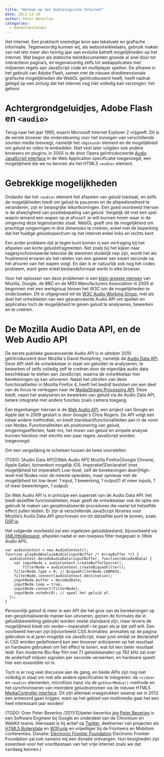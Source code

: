 ```yaml
---
title: "Welkom op het Audiologische Internet"
date: 2011-12-19
author: Peter Beverloo
categories: 
  - Adventskalender
---
```

Het internet. Een praktisch oneindige bron aan tekstuele en grafische informatie. Tegenwoordig kunnen wij, als webontwikkelaars, gebruik maken van net iets meer dan twintig jaar aan evolutie betreft mogelijkheden op het internet. Wat begon als statische tekstdocumenten groeide al snel door tot interactieve pagina’s, en tegenwoordig zelfs tot webapplicaties met miljoenen regels aan JavaScript code en multiplayer spellen. De afname in het gebruik van Adobe Flash, samen met de nieuwe driedimensionale grafische mogelijkheden die WebGL geïntroduceerd heeft, heeft nadruk gelegd op een zintuig dat het internet nog niet volledig kan verzorgen: het gehoor.

# Achtergrondgeluidjes, Adobe Flash en `<audio>`

Terug naar het jaar 1995, waarin Microsoft Internet Explorer 2 vrijgeeft. Dit is de eerste browser die ondersteuning voor het invoegen van verschillende soorten media toevoegt, namelijk het `<bgsound>` element en de mogelijkheid om geluid en video te embedden. Niet veel later volgden ook andere browsers en plugins; in 2005 is de door Opera geïntroduceerde [Audio JavaScript interface](http://www.whatwg.org/specs/web-apps/2005-09-01/#sound) in de Web Application specificatie toegevoegd, een mogelijkheid die we nu kennen als het HTML5 `<audio>` element.

# Gebrekkige mogelijkheden

Ondanks dat het `<audio>` element het afspelen van geluid toestaat, en zelfs de mogelijkheden biedt om geluid te pauzeren en de afspeelsnelheid te veranderen, zijn er belangrijke tekortkomingen. Een goed voorbeeld hiervan is de afwezigheid van positiebepaling van geluid. Vergelijk dit met een spel waarin iemand een wapen op je afvuurt: je wilt kunnen horen waar in de omgeving deze tegenstander staat. WebGL geeft ons de mogelijkheid om prachtige omgevingen in drie dimensies te creëren, enkel met de beperking dat het huidige geluidsspectrum op het internet enkel links en rechts kent.

Een ander probleem dat je tegen kunt komen is een vertraging bij het afspelen van korte geluidsfragmenten. Net zoals bij het kijken naar nagesynchroniseerde televisie de stemmen duidelijk nep zijn, wordt het als frustrerend ervaren als het ratelen van een geweer een kwart seconde na het afvuren van het wapen volgt. En dan is er natuurlijk ook nog het codec probleem, want geen enkel bestandsformaat werkt in elke browser.

Voor het oplossen van deze problemen is een [klein groepje mensen](http://www.w3.org/2005/Incubator/audio/charter) van Mozilla, Google, de BBC en de MIDI Manufacturers Association in 2005 al begonnen met een werkgroup binnen het W3C om de mogelijkheden te onderzoeken. Dit is uitgegroeid tot de [W3C Audio Working Group](http://www.w3.org/2011/audio/), met als doel het ontwikkelen van een geavanceerde Audio API om spellen en applicaties toch de mogelijkheid te geven geluid te analyseren, bewerken en te creëren.

# De Mozilla Audio Data API, en de Web Audio API

De eerste publieke geavanceerde Audio API is in oktober 2010 geïntroduceerd door Mozilla's David Humphrey, namelijk de [Audio Data API](https://wiki.mozilla.org/Audio_Data_API). Deze API stelt de ontwikkelaar in staat om geluiden te analyseren, te bewerken of zelfs volledig zelf te creëren door de eigenlijke audio data beschikbaar te stellen aan JavaScript, waarna de ontwikkelaar hier berekeningen op kan uitvoeren. Naast het uitrollen van deze functionaliteiten in Mozilla Firefox 4, heeft het bedrijf besloten om een deel van de focus te verleggen naar de [MediaStream Processing API](http://www.w3.org/2011/audio/drafts/1WD/MediaStream/). Deze biedt, naast het analyseren en bewerken van geluid via de Audio Data API, betere integratie met andere functies zoals camera toegang.

Een tegenhanger hiervan is de [Web Audio API](http://www.w3.org/2011/audio/drafts/1WD/WebAudio/), een project van Google en Apple dat in 2009 gestart is door Google's Chris Rogers. De API volgt een totaal andere methodiek, en biedt standaardfunctionaliteiten aan in de vorm van Nodes. Functionaliteiten als positionering van geluid, omgevingseffecten, fade-ins, het mixen van geluid en simpele analyse kunnen hierdoor met slechts een paar regels JavaScript worden toegevoegd.

Om een vergelijking te schetsen tussen de twee voorstellen:

(TODO: [Audio Data API]|[Web Audio API]
Mozilla Firefox|Google Chrome, Apple Safari, binnenkort mogelijk iOS.
Imperatief|Declaratief (met mogelijkheid tot imperatief)
Low-level, zelf de berekeningen doen|High-level met Nodes voor de meeste operaties, maar opnieuw met de mogelijkheid tot low-level.
1 input, 1 bewerking, 1 output|1 of meer inputs, 1 of meer bewerkingen, 1 output)

De Web Audio API is in principe een superset van de Audio Data API: het biedt dezelfde functionaliteiten, maar geeft de ontwikkelaar ook de optie om gebruik te maken van geoptimaliseerde procedures die veelal tot hetzelfde effect zullen leiden. Er zijn al verschillende JavaScript libraries voor Mozilla’s Audio Data API geschreven om tot datzelfde punt te komen, zoals [DSP.js](https://github.com/corbanbrook/dsp.js/).

Het volgende voorbeeld zal een ingelezen geluidsbestand, bijvoorbeeld via [XMLHttpRequest](http://dvcs.w3.org/hg/xhr/raw-file/tip/Overview.html), afspelen nadat er een lowpass filter toegepast is (Web Audio API).

```
var audioContext = new AudioContext();
function playAndAnalyzeAudio(inputBuffer /* ArrayBuffer */) {
  audioContext.decodeAudioData(inputBuffer, function(decodedData) {
    var inputNode = audioContext.createBufferSource(),
        filterNode = audioContext.createBiquadFilter();
    filterNode.type = 0; // BiquadFilterNode.LOWPASS;
    filterNode.connect(audioContext.destination);
    inputNode.buffer = decodedData;
    inputNode.loop = true;
    inputNode.connect(filterNode);
    inputNode.noteOn(0); // speel het geluid af.
  });
}
```

Persoonlijk geloof ik meer in een API die het gros van de berekeningen op een geoptimaliseerde manier kan uitvoeren, gezien de formules die in geluidsbewerking gebruikt worden veelal standaard zijn, maar tevens de mogelijkheid biedt om verder—imperatief—te gaan als je dat zelf wilt. Een voorbeeld hiervan zijn bijvoorbeeld CSS Animaties: animaties op de pagina gebruiken is al jaren mogelijk via JavaScript, maar juist omdat ze declaratief in CSS worden gedefinieerd kan een browser anticiperen op het resultaat en hardware gebruiken om het effect te tonen, wat tot een beter resultaat leidt. Een moderne Blu-Ray film met 7.1 geluidskanalen op 192 kHz zal over de anderhalf miljoen signalen per seconde verwerken, en hardware speelt hier een essentiële rol in.

Toch is er nog veel discussie aan de gang, en beide APIs zijn nog niet volledig in staat om met alle andere specificaties te integreren: de `<video>` en `<audio>` elementen, microfoon input via de `getUserMedia()`-methode en het synchroniseren van meerdere geluidsstromen via de nieuwe HTML5 [MediaController interface](http://www.whatwg.org/specs/web-apps/current-work/multipage/the-video-element.html#synchronising-multiple-media-elements). Dit zijn allemaal vraagstukken waarop we in 2012 een antwoord gaan krijgen, want op het gebied van multimedia gaat het een heel interessant jaar worden!

(TODO: Over Peter Beverloo
/2011/12/peter-beverloo.jpg
[Peter Beverloo](http://peter.sh/) is een Software Engineer bij Google en onderdeel van de Chromium en WebKit teams. Hiernaast is hij actief op [Twitter](https://twitter.com/beverloo), deelnemer van projecten als [HTML5 Boilerplate](http://html5boilerplate.com/) en [W3Fools](http://w3fools.com/) en vrijwilliger bij de Fronteers en Mobilism conferenties.
Donatie: [Electronic Frontier Foundation](https://www.eff.org/)
Electronic Frontier Foundation zal ook namens mij een donatie ontvangen. Hun bezigheden zijn essentieel voor het voortbestaan van het vrije internet zoals we dat vandaag kennen.)
